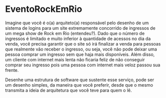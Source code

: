 # EventoRockEmRio

Imagine que você é o(a) arquiteto(a) responsável pelo desenho de um sistema de logins para um site extremamente concorrido de ingressos de um mega show de Rock em Rio (entendeu?). Dado que o número de ingressos é limitado e muito inferior à quantidade de acessos no dia da venda, você precisa garantir que o site só irá finalizar a venda para pessoas que realmente vão receber o ingresso, ou seja, você não pode deixar uma pessoa comprar um ingresso sem que haja mais disponíveis. Além disso, um cliente com internet mais lenta não ficaria feliz de não conseguir comprar seu ingresso pois uma pessoa com internet mais veloz passou sua frente.

Desenhe uma estrutura de software que sustente esse serviço, pode ser um desenho simples, da maneira que você preferir, desde que o mesmo transmita a ideia de arquitetura que você teve para quem o lê.
